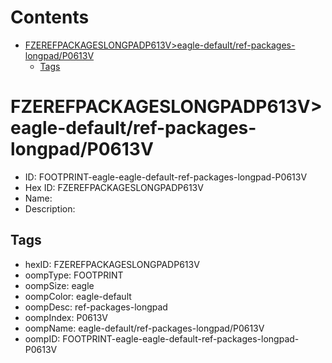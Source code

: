 



Contents
========

* [FZEREFPACKAGESLONGPADP613V>eagle-default/ref-packages-longpad/P0613V](#fzerefpackageslongpadp613veagle-defaultref-packages-longpadp0613v)
	* [Tags](#tags)

# FZEREFPACKAGESLONGPADP613V>eagle-default/ref-packages-longpad/P0613V

- ID: FOOTPRINT-eagle-eagle-default-ref-packages-longpad-P0613V
- Hex ID: FZEREFPACKAGESLONGPADP613V
- Name: 
- Description: 

## Tags

- hexID: FZEREFPACKAGESLONGPADP613V
- oompType: FOOTPRINT
- oompSize: eagle
- oompColor: eagle-default
- oompDesc: ref-packages-longpad
- oompIndex: P0613V
- oompName: eagle-default/ref-packages-longpad/P0613V
- oompID: FOOTPRINT-eagle-eagle-default-ref-packages-longpad-P0613V
